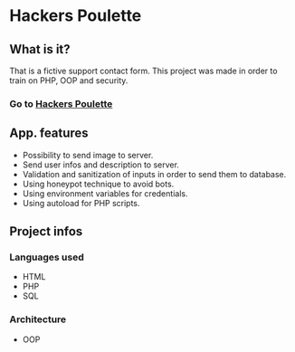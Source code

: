 # Hackers Poulette

## What is it?

That is a fictive support contact form.
This project was made in order to train on PHP, OOP and security.

### Go to [Hackers Poulette](http://env-6560050.jcloud.ik-server.com/)

## App. features

- Possibility to send image to server.
- Send user infos and description to server.
- Validation and sanitization of inputs in order to send them to database.
- Using honeypot technique to avoid bots.
- Using environment variables for credentials.
- Using autoload for PHP scripts.

## Project infos

### Languages used

- HTML
- PHP
- SQL

### Architecture

- OOP
